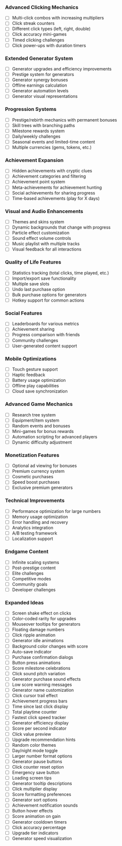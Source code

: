 ### Advanced Clicking Mechanics
- [ ] Multi-click combos with increasing multipliers
- [ ] Click streak counters
- [ ] Different click types (left, right, double)
- [ ] Click accuracy mini-games
- [ ] Timed clicking challenges
- [ ] Click power-ups with duration timers

### Extended Generator System
- [ ] Generator upgrades and efficiency improvements
- [ ] Prestige system for generators
- [ ] Generator synergy bonuses
- [ ] Offline earnings calculation
- [ ] Generator automation levels
- [ ] Generator visual representations

### Progression Systems
- [ ] Prestige/rebirth mechanics with permanent bonuses
- [ ] Skill trees with branching paths
- [ ] Milestone rewards system
- [ ] Daily/weekly challenges
- [ ] Seasonal events and limited-time content
- [ ] Multiple currencies (gems, tokens, etc.)

### Achievement Expansion
- [ ] Hidden achievements with cryptic clues
- [ ] Achievement categories and filtering
- [ ] Achievement point system
- [ ] Meta-achievements for achievement hunting
- [ ] Social achievements for sharing progress
- [ ] Time-based achievements (play for X days)

### Visual and Audio Enhancements
- [ ] Themes and skins system
- [ ] Dynamic backgrounds that change with progress
- [ ] Particle effect customization
- [ ] Sound effect volume controls
- [ ] Music playlist with multiple tracks
- [ ] Visual feedback for all interactions

### Quality of Life Features
- [ ] Statistics tracking (total clicks, time played, etc.)
- [ ] Import/export save functionality
- [ ] Multiple save slots
- [ ] Undo last purchase option
- [ ] Bulk purchase options for generators
- [ ] Hotkey support for common actions

### Social Features
- [ ] Leaderboards for various metrics
- [ ] Achievement sharing
- [ ] Progress comparison with friends
- [ ] Community challenges
- [ ] User-generated content support

### Mobile Optimizations
- [ ] Touch gesture support
- [ ] Haptic feedback
- [ ] Battery usage optimization
- [ ] Offline play capabilities
- [ ] Cloud save synchronization

### Advanced Game Mechanics
- [ ] Research tree system
- [ ] Equipment/item system
- [ ] Random events and bonuses
- [ ] Mini-games for bonus rewards
- [ ] Automation scripting for advanced players
- [ ] Dynamic difficulty adjustment

### Monetization Features
- [ ] Optional ad viewing for bonuses
- [ ] Premium currency system
- [ ] Cosmetic purchases
- [ ] Speed boost purchases
- [ ] Exclusive premium generators

### Technical Improvements
- [ ] Performance optimization for large numbers
- [ ] Memory usage optimization
- [ ] Error handling and recovery
- [ ] Analytics integration
- [ ] A/B testing framework
- [ ] Localization support

### Endgame Content
- [ ] Infinite scaling systems
- [ ] Post-prestige content
- [ ] Elite challenges
- [ ] Competitive modes
- [ ] Community goals
- [ ] Developer challenges

### Expanded Ideas
- [ ] Screen shake effect on clicks
- [ ] Color-coded rarity for upgrades
- [ ] Mouseover tooltips for generators
- [ ] Floating damage numbers
- [ ] Click ripple animation
- [ ] Generator idle animations
- [ ] Background color changes with score
- [ ] Auto-save indicator
- [ ] Purchase confirmation dialogs
- [ ] Button press animations
- [ ] Score milestone celebrations
- [ ] Click sound pitch variation
- [ ] Generator purchase sound effects
- [ ] Low score warning messages
- [ ] Generator name customization
- [ ] Click cursor trail effect
- [ ] Achievement progress bars
- [ ] Time since last click display
- [ ] Total playtime counter
- [ ] Fastest click speed tracker
- [ ] Generator efficiency display
- [ ] Score per second indicator
- [ ] Click value preview
- [ ] Upgrade recommendation hints
- [ ] Random color themes
- [ ] Day/night mode toggle
- [ ] Larger number format options
- [ ] Generator pause buttons
- [ ] Click counter reset option
- [ ] Emergency save button
- [ ] Loading screen tips
- [ ] Generator tooltip descriptions
- [ ] Click multiplier display
- [ ] Score formatting preferences
- [ ] Generator sort options
- [ ] Achievement notification sounds
- [ ] Button hover effects
- [ ] Score animation on gain
- [ ] Generator cooldown timers
- [ ] Click accuracy percentage
- [ ] Upgrade tier indicators
- [ ] Generator speed visualization